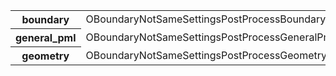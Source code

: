 <table>
  <tr>
    <th>boundary</th>
    <td>OBoundaryNotSameSettingsPostProcessBoundary</td>
  </tr>
  <tr>
    <th>general_pml</th>
    <td>OBoundaryNotSameSettingsPostProcessGeneralPml</td>
  </tr>
  <tr>
    <th>geometry</th>
    <td>OBoundaryNotSameSettingsPostProcessGeometry</td>
  </tr>
</table>

